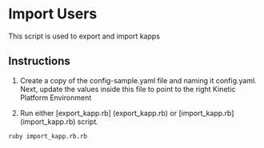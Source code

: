 # Import Users
This script is used to export and import kapps

## Instructions
1. Create a copy of the config-sample.yaml file and naming it config.yaml. Next, update the values inside this file to point to the right Kinetic Platform Environment

2. Run either [export_kapp.rb] (export_kapp.rb) or [import_kapp.rb] (import_kapp.rb) script.

```sh
ruby import_kapp.rb.rb 
```